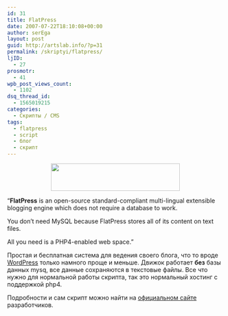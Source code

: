 ```yaml
---
id: 31
title: FlatPress
date: 2007-07-22T18:10:08+00:00
author: serEga
layout: post
guid: http://artslab.info/?p=31
permalink: /skriptyi/flatpress/
ljID:
  - 27
prosmotr:
  - 41
wpb_post_views_count:
  - 1102
dsq_thread_id:
  - 1565019215
categories:
  - Скрипты / CMS
tags:
  - flatpress
  - script
  - блог
  - скрипт
---
```

<p style="text-align: center">
  <a href="http://artslab.info/wp-content/uploads/flatpress.jpg"><img src="http://artslab.info/wp-content/uploads/flatpress-300x64.jpg" alt="" title="flatpress - like wordpress but without mysql" width="300" height="64" class="alignnone size-medium wp-image-769" srcset="http://googledrive.com/host/0B9lHVSSSdxdxd0hjdUdmRzY3Tjg/flatpress-300x64.jpg 300w, http://googledrive.com/host/0B9lHVSSSdxdxd0hjdUdmRzY3Tjg/flatpress.jpg 421w" sizes="(max-width: 300px) 100vw, 300px" /></a>
</p>

&#8220;**FlatPress** is an open-source standard-compliant multi-lingual extensible blogging engine which does not require a database to work.

You don’t need MySQL because FlatPress stores all of its content on text files.

All you need is a PHP4-enabled web space.&#8221;

Простая и бесплатная система для ведения своего блога, что то вроде <a href="http://wordpress.org/" title="wordpress" target="_blank">WordPress</a> только намного проще и меньше. Движок работает **без** базы данных mysq, все данные сохраняются в текстовые файлы. Все что нужно для нормальной работы скрипта, так это нормальный хостинг с поддержкой php4.

Подробности и сам скрипт можно найти на <a href="http://www.flatpress.org/home/" title="flatpress homepage" target="_blank">официальном сайте</a> разработчиков.